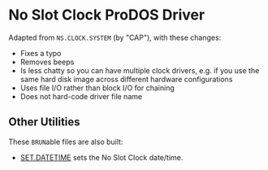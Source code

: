 # No Slot Clock ProDOS Driver

Adapted from `NS.CLOCK.SYSTEM` (by "CAP"), with these changes:

* Fixes a typo
* Removes beeps
* Is less chatty so you can have multiple clock drivers, e.g. if you use the same hard disk image across different hardware configurations
* Uses file I/O rather than block I/O for chaining
* Does not hard-code driver file name

## Other Utilities

These `BRUN`able files are also built:
* [SET.DATETIME](set.datetime.s) sets the No Slot Clock date/time.
